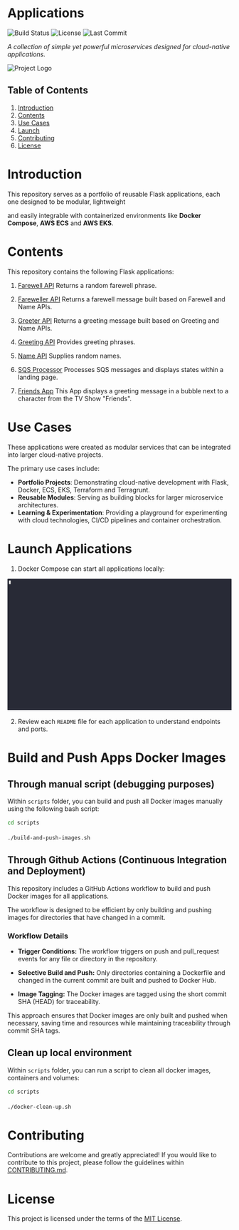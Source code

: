 # Applications

![Build Status](https://img.shields.io/github/actions/workflow/status/juanroldan1989/applications/ci.yml)
![License](https://img.shields.io/github/license/juanroldan1989/applications)
![Last Commit](https://img.shields.io/github/last-commit/juanroldan1989/applications)

_A collection of simple yet powerful microservices designed for cloud-native applications._

![Project Logo](https://elogroup.com/wp-content/uploads/2024/04/WhatsApp-Image-2024-04-18-at-15.57.23-1024x574.jpeg)

## Table of Contents

1. [Introduction](#introduction)
2. [Contents](#contents)
3. [Use Cases](#use-cases)
4. [Launch](#launch-applications)
5. [Contributing](#contributing)
6. [License](#license)

# Introduction

This repository serves as a portfolio of reusable Flask applications, each one designed to be modular, lightweight

and easily integrable with containerized environments like **Docker Compose**, **AWS ECS** and **AWS EKS**.

# Contents

This repository contains the following Flask applications:

1. [Farewell API](/services/farewell/README.md)
   Returns a random farewell phrase.

2. [Fareweller API](/services/fareweller/README.md)
   Returns a farewell message built based on Farewell and Name APIs.

3. [Greeter API](/services/greeter/README.md)
   Returns a greeting message built based on Greeting and Name APIs.

4. [Greeting API](/services/greeting/README.md)
   Provides greeting phrases.

5. [Name API](/services/name/README.md)
   Supplies random names.

6. [SQS Processor](/services/sqs-processor/README.md)
   Processes SQS messages and displays states within a landing page.

7. [Friends App](/services/friends/README.md)
   This App displays a greeting message in a bubble next to a character from the TV Show "Friends".

# Use Cases

These applications were created as modular services that can be integrated into larger cloud-native projects.

The primary use cases include:

- **Portfolio Projects**: Demonstrating cloud-native development with Flask, Docker, ECS, EKS, Terraform and Terragrunt.
- **Reusable Modules**: Serving as building blocks for larger microservice architectures.
- **Learning & Experimentation**: Providing a playground for experimenting with cloud technologies, CI/CD pipelines and container orchestration.

# Launch Applications

1. Docker Compose can start all applications locally:

![](docker-compose.gif)

2. Review each `README` file for each application to understand endpoints and ports.

# Build and Push Apps Docker Images

## Through manual script (debugging purposes)

Within `scripts` folder, you can build and push all Docker images manually using the following bash script:

```bash
cd scripts

./build-and-push-images.sh
```

## Through Github Actions (Continuous Integration and Deployment)

This repository includes a GitHub Actions workflow to build and push Docker images for all applications.

The workflow is designed to be efficient by only building and pushing images for directories that have changed in a commit.

### Workflow Details

- **Trigger Conditions:** The workflow triggers on push and pull_request events for any file or directory in the repository.

- **Selective Build and Push:** Only directories containing a Dockerfile and changed in the current commit are built and pushed to Docker Hub.

- **Image Tagging:** The Docker images are tagged using the short commit SHA (HEAD) for traceability.

This approach ensures that Docker images are only built and pushed when necessary, saving time and resources while maintaining traceability through commit SHA tags.

## Clean up local environment

Within `scripts` folder, you can run a script to clean all docker images, containers and volumes:

```bash
cd scripts

./docker-clean-up.sh
```

# Contributing

Contributions are welcome and greatly appreciated! If you would like to contribute to this project, please follow the guidelines within [CONTRIBUTING.md](CONTRIBUTING.md).

# License

This project is licensed under the terms of the [MIT License](LICENSE).
